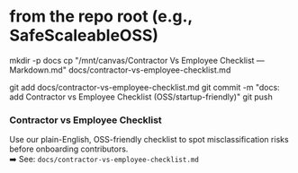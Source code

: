 # from the repo root (e.g., SafeScaleableOSS)
mkdir -p docs
cp "/mnt/canvas/Contractor Vs Employee Checklist — Markdown.md" docs/contractor-vs-employee-checklist.md

git add docs/contractor-vs-employee-checklist.md
git commit -m "docs: add Contractor vs Employee Checklist (OSS/startup-friendly)"
git push
### Contractor vs Employee Checklist
Use our plain-English, OSS-friendly checklist to spot misclassification risks before onboarding contributors.  
➡️ See: `docs/contractor-vs-employee-checklist.md`
